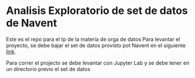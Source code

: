 # Analisis Exploratorio de set de datos de Navent


Este es el repo para el tp de la materia de orga de datos
Para levantar el proyecto, se debe bajar el set de datos provisto pot Navent en el siguiente [link](https://drive.google.com/file/d/1K4uRag5nmGtfuvzyJV9RL_73lzsh_iTO/view?usp=sharing).

Para correr el projecto se debe levantar con Jupyter Lab y se debe tener en un directorio previo el set de datos
